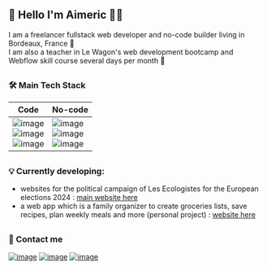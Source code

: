 ## 👋 Hello I'm Aimeric 🧑‍💻

I am a freelancer fullstack web developer and no-code builder living in Bordeaux, France 🍷<br>
I am also a teacher in Le Wagon's web development bootcamp and Webflow skill course several days per month 🚂

##
### 🛠️ Main Tech Stack
| Code | No-code |
|---|---|
|![image](https://img.shields.io/badge/Tailwind_CSS-38B2AC?style=for-the-badge&logo=tailwind-css&logoColor=white)<br>![image](https://img.shields.io/badge/Ruby_on_Rails-CC0000?style=for-the-badge&logo=ruby-on-rails&logoColor=white)<br>![image](https://img.shields.io/badge/PostgreSQL-316192?style=for-the-badge&logo=postgresql&logoColor=white)|![image](https://img.shields.io/badge/Webflow-146EF5?style=for-the-badge&logo=webflow&logoColor=white)<br>![image](https://img.shields.io/badge/Airtable-18BFFF?style=for-the-badge&logo=airtable&logoColor=white)<br>![image](https://img.shields.io/badge/Zapier-FF4F00?style=for-the-badge&logo=zapier&logoColor=white)<br>|

##
### 💡 Currently developing:
- websites for the political campaign of Les Ecologistes for the European elections 2024 : [main website here](https://www.ecologie2024.eu/)
- a web app which is a family organizer to create groceries lists, save recipes, plan weekly meals and more (personal project) : [website here](https://famizy-d00e2858d8fe.herokuapp.com/)

## 
### 💬 Contact me
[![image](https://img.shields.io/badge/my_website-black?style=for-the-badge&logo=rss&logoColor=white)](https://www.aimeric-marchau.fr/)
[![image](https://img.shields.io/badge/LinkedIn-0077B5?style=for-the-badge&logo=linkedin&logoColor=white)](https://www.linkedin.com/in/aimeric-marchau/) [![image](https://img.shields.io/badge/Gmail-D14836?style=for-the-badge&logo=gmail&logoColor=white)](mailto:marchauaimeric@gmail.com)
